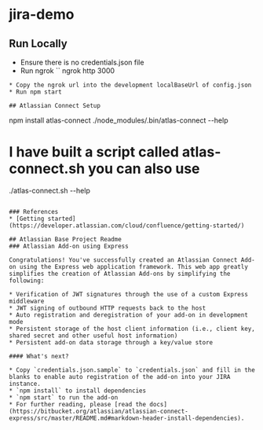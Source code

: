 # jira-demo

## Run Locally
* Ensure there is no credentials.json file
* Run ngrok
``
ngrok http 3000
```
* Copy the ngrok url into the development localBaseUrl of config.json
* Run npm start

## Atlassian Connect Setup
```
npm install atlas-connect
./node_modules/.bin/atlas-connect --help
# I have built a script called atlas-connect.sh you can also use
./atlas-connect.sh --help
```

### References
* [Getting started](https://developer.atlassian.com/cloud/confluence/getting-started/)

## Atlassian Base Project Readme
### Atlassian Add-on using Express

Congratulations! You've successfully created an Atlassian Connect Add-on using the Express web application framework. This web app greatly simplifies the creation of Atlassian Add-ons by simplifying the following:

* Verification of JWT signatures through the use of a custom Express middleware
* JWT signing of outbound HTTP requests back to the host
* Auto registration and deregistration of your add-on in development mode
* Persistent storage of the host client information (i.e., client key, shared secret and other useful host information)
* Persistent add-on data storage through a key/value store

#### What's next?

* Copy `credentials.json.sample` to `credentials.json` and fill in the blanks to enable auto registration of the add-on into your JIRA instance.
* `npm install` to install dependencies
* `npm start` to run the add-on
* For further reading, please [read the docs](https://bitbucket.org/atlassian/atlassian-connect-express/src/master/README.md#markdown-header-install-dependencies).
